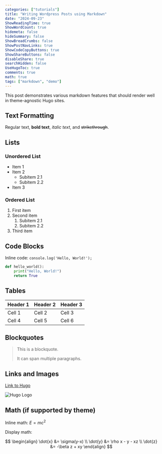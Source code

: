 ```yaml
---
categories: ["tutorials"]
title: "Writing Wordpress Posts using Markdown"
date: "2024-09-23"
ShowReadingTime: true
ShowWordCount: true
hidemeta: false
hideSummary: false
ShowBreadCrumbs: false
ShowPostNavLinks: true
ShowCodeCopyButtons: true
ShowShareButtons: false
disableShare: true
searchHidden: false
UseHugoToc: true
comments: true
math: true
tags: ["markdown", "demo"]
---
```


This post demonstrates various markdown features that should render well in theme-agnostic Hugo sites.

## Text Formatting

Regular text, **bold text**, *italic text*, and ~~strikethrough~~.

## Lists

### Unordered List
- Item 1
- Item 2
  - Subitem 2.1
  - Subitem 2.2
- Item 3

### Ordered List
1. First item
2. Second item
   1. Subitem 2.1
   2. Subitem 2.2
3. Third item

## Code Blocks

Inline code: `console.log('Hello, World!');`

```python
def hello_world():
    print("Hello, World!")
    return True
```

## Tables

| Header 1 | Header 2 | Header 3 |
|----------|----------|----------|
| Cell 1   | Cell 2   | Cell 3   |
| Cell 4   | Cell 5   | Cell 6   |

## Blockquotes

> This is a blockquote.
> 
> It can span multiple paragraphs.

## Links and Images

[Link to Hugo](https://gohugo.io/)

![Hugo Logo](https://d33wubrfki0l68.cloudfront.net/c38c7334cc3f23585738e40334284fddcaf03d5e/2e17c/images/hugo-logo-wide.svg)

## Math (if supported by theme)

Inline math: $E = mc^2$

Display math:

$$
\begin{align}
\dot{x} &= \sigma(y-x) \\
\dot{y} &= \rho x - y - xz \\
\dot{z} &= -\beta z + xy
\end{align}
$$